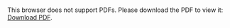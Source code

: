 <object data="christ-in-song/CIS1908pdfs/054.pdf" type="application/pdf" width="100%" height="1024px">
    <embed src="christ-in-song/CIS1908pdfs/054.pdf">
        <p>This browser does not support PDFs. Please download the PDF to view it: <a href="christ-in-song/CIS1908pdfs/054.pdf">Download PDF</a>.</p>
    </embed>
</object>
